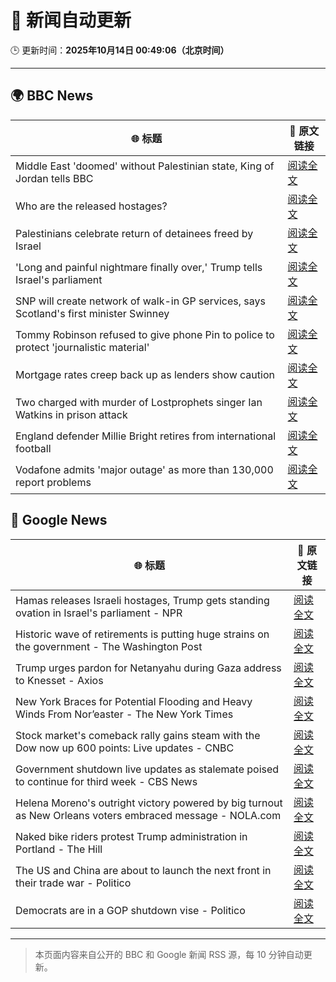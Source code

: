 # 🧠 新闻自动更新

🕒 更新时间：**2025年10月14日 00:49:06（北京时间）**

---

## 🌍 BBC News

| 🌐 标题 | 🔗 原文链接 |
|--------|-------------|
| Middle East 'doomed' without Palestinian state, King of Jordan tells BBC | [阅读全文](https://www.bbc.com/news/articles/c3w965y65zzo?at_medium=RSS&at_campaign=rss) |
| Who are the released hostages? | [阅读全文](https://www.bbc.com/news/articles/cpvl9k4mw8no?at_medium=RSS&at_campaign=rss) |
| Palestinians celebrate return of detainees freed by Israel | [阅读全文](https://www.bbc.com/news/articles/cr430epq45go?at_medium=RSS&at_campaign=rss) |
| 'Long and painful nightmare finally over,' Trump tells Israel's parliament | [阅读全文](https://www.bbc.com/news/articles/c709jxxrrvlo?at_medium=RSS&at_campaign=rss) |
| SNP will create network of walk-in GP services, says Scotland's first minister Swinney | [阅读全文](https://www.bbc.com/news/articles/ceq052d1ypeo?at_medium=RSS&at_campaign=rss) |
| Tommy Robinson refused to give phone Pin to police to protect 'journalistic material' | [阅读全文](https://www.bbc.com/news/articles/c2lp1k7pnpno?at_medium=RSS&at_campaign=rss) |
| Mortgage rates creep back up as lenders show caution | [阅读全文](https://www.bbc.com/news/articles/cdx4l557n1lo?at_medium=RSS&at_campaign=rss) |
| Two charged with murder of Lostprophets singer Ian Watkins in prison attack | [阅读全文](https://www.bbc.com/news/articles/c3drdy5ry2do?at_medium=RSS&at_campaign=rss) |
| England defender Millie Bright retires from international football | [阅读全文](https://www.bbc.com/sport/football/articles/ced616y4n8zo?at_medium=RSS&at_campaign=rss) |
| Vodafone admits 'major outage' as more than 130,000 report problems | [阅读全文](https://www.bbc.com/news/articles/c5yldldx659o?at_medium=RSS&at_campaign=rss) |

## 📰 Google News

| 🌐 标题 | 🔗 原文链接 |
|--------|-------------|
| Hamas releases Israeli hostages, Trump gets standing ovation in Israel's parliament - NPR | [阅读全文](https://news.google.com/rss/articles/CBMif0FVX3lxTFBsWm82Y2o2NlBpZkJPLTU2X2F5eGZTblNZLWhzTkQ5QUdaSVpraUNsTXFRb1VEX0VOUzdTTzNSRkZkNEhiUXhUWkZnZnF4dkF2WXg4eDFxYmZhUDh1dGJUemRpMlQ5Tk5pZHVtRXVxVVFQVGhMQ0lhYzNpU1FBZWM?oc=5) |
| Historic wave of retirements is putting huge strains on the government - The Washington Post | [阅读全文](https://news.google.com/rss/articles/CBMinAFBVV95cUxORXRnVktXTkJHSjREWmhuTEtFMXdnN2xlUTl0Rm5VRF9UOWJHZjUxSUtuUWotdXNDVnRpNDk1anhPbDItdW54ZXUwMU5kdzRRWEFRZzZFUXZsN255RF8xakNsQTRneFNMejZBcnRuenBMSVgtSTVWSVdKdC1od1Eyam4tNDNWcnVHZ3FrcFNyTDhLandmckJwS2NVU20?oc=5) |
| Trump urges pardon for Netanyahu during Gaza address to Knesset - Axios | [阅读全文](https://news.google.com/rss/articles/CBMigAFBVV95cUxNV2xwRWVodDRZUzhiWWRsdTNnRVhRQ2t5Zm9KRjk1eU8yZ1paM1FXUGNMMjYyeENCQnFmT1c0S1FFdkxUTTZHX2Y0MlVCbGUweXpaUkE5aUU2UlAzVjMzdHNsMmVMRW1xSk5QOGRpUFZFcE9Oc0J3MjdNa2tYeGNaWQ?oc=5) |
| New York Braces for Potential Flooding and Heavy Winds From Nor’easter - The New York Times | [阅读全文](https://news.google.com/rss/articles/CBMihwFBVV95cUxQM1VGOExNRjR3UGYyMnQzQjdYTkhBM0lsMDY1V0o2VEY4cl96Rmcwc2Q2OFV2OXp5WHhiNVp2dXB5NjdEUl9vZHRNNU82bF9oVGVCbVdMN0d5TkdUR2lUNzhoTEQwYW0tWUk2bGFGa0lkQ2t5WWg2ZkV1MHhHdkNZak1KODlEcTA?oc=5) |
| Stock market's comeback rally gains steam with the Dow now up 600 points: Live updates - CNBC | [阅读全文](https://news.google.com/rss/articles/CBMid0FVX3lxTE1oT1M1bU5tYXhVYTNnNW9jYllzdFZ3eXFDb0lfMGUteUFiZmtJa2NzZG15ZTlMa2hyWTVMYktVX1p3X3VHWUhmRjhiVjk0UEVKcXFVME52Y1VoYllIM0dabnRxdFFhc080b2EwRU5HQVEwTkt2bTQ00gF8QVVfeXFMUG1Ka2h2MkNpVUwtck9nYk1CYTQ4Z2U3ZEpQRjYyYmdKa1NxSDRFaG1ZM2h1WFRlMExGQmYyWUpMZkRPMTk3a09xRU8zMURHVkNZVXB4Q1dseC1GUHA0NDFYYkJXak9rR1Fxd2ZwbkhWWDR2MmJQZ19oM21haA?oc=5) |
| Government shutdown live updates as stalemate poised to continue for third week - CBS News | [阅读全文](https://news.google.com/rss/articles/CBMikgFBVV95cUxObExKVl9JSjZrR0FsUGJCTWE4enB2VmJHSHpUZDR5U1lfbFVIeXpQNkczT1hheENQLUdPUmVCV1hKdDNjRWhRcFBlYy1fNm83TkdkaUdpejFQSktQLXl2SUtvUUJQa3NqY1FrY3A5UERCVnNLTW52ZkdDQ05fVi1yakJveHV3TGdYNE95OEotaWIzZ9IBlwFBVV95cUxQaEZqMVdFRWZmU1ltZ3RfUG1DdXl1MDFOMm9NY25lWGZYeU1iekl6bHpMVk05RDRkU3hhR2dyQmdmVGVuNUZKNE1yYjFqcDU2cnJsbUhHbTZkLVYyVmc1R1NabXZ0UXdlVXp2aDlCOGpNNVlXZUJ6c1pQcXVfMzlBRXlMU0xoRGZHZ01LdkZZcHhwOEliUWF3?oc=5) |
| Helena Moreno's outright victory powered by big turnout as New Orleans voters embraced message - NOLA.com | [阅读全文](https://news.google.com/rss/articles/CBMisAFBVV95cUxNZUtTTjBGUXNjMlFDU3VQczl0dG9FX0lZLUZhMm1WY2phNmtFOVlONTZCUHBKQ3BjeHJvVGsxWHlVQzlnMWtxRHR1akFDUXlxaU96UGsyVFNlNzdtSUFsMnB3Y1E1cmRFYmY2LWtEMmprTDhOd2VwbDlqbnVUdFEydUR5ZkpBbGR2WXdqN2gyLVlCSF9lcGoxR2YtN0hlMjJBdWxYa0k1YjZxTF95QzRWRg?oc=5) |
| Naked bike riders protest Trump administration in Portland - The Hill | [阅读全文](https://news.google.com/rss/articles/CBMinAFBVV95cUxPS21GNElJY2JVYmV6WW1PWkVmYTVmRFVVMlFlQzBKdFFBU1Zwa0hlLVhiZXVWWnRXTG80TFcxQjhnaHUyel9Tc0lfZzhEVjRUd0VRclJvWlVxbGZ6ZHpxYmpkWXRNZEZBeE5Fanh2ZjhjQWNZcFM2OXNrYjJrV1Jvc0VxbzZlNm43MmRWQnRZNHo4c2VlNmNaaldtTzHSAaIBQVVfeXFMTmVHUFNWNzdiTXNuNTlxclU3eXphR1p2eFk4bEhwV2RtVndPWEJOTko3ZEVDYmtzdWlIQUs3S0g0UTduRkhFZUdBZHFPN1drVW1NMlpwZE5rVFQ0UldZY0F5QVo4WG1udm4wZDFDTUV6ZTk1S3pUVW9PbDVtZ0tTSkU2T3pTRFhLSFUtdUlxdTVRaXhXOHc5ZVNqOGstNEdoaVhn?oc=5) |
| The US and China are about to launch the next front in their trade war - Politico | [阅读全文](https://news.google.com/rss/articles/CBMiggFBVV95cUxOWWhrUHB0U2cxQlNuQ0E1SXFRSXpxa3M5aWZoRTZjMXZMaXdJOHFsb2Y2Rlh1aEhhMENHdWdIRXZoM1hRTFByOHpCdFpUWGdqb21XTXpYV1NONmJ3OVUzX2Z5Mld1VTlCTlJicE1FN3FBUEtVQkRwQ0prOC1za2JxaTlB?oc=5) |
| Democrats are in a GOP shutdown vise - Politico | [阅读全文](https://news.google.com/rss/articles/CBMilAFBVV95cUxNM3NwM25nVFNzRm9DcXd5eXBTQ3Axd295aGRnRWxWS3NIQ2ZTZkZ6M1Z1RGdJdDNtQ2gwTElIVEhaZWtTTzVsbGRyOUJEQnF0LUFqZkR1VThVbFFUQks1ZWhSN01ZaHNsc3V3N0theEQyNld1cU9BSHFXdk5TQjBac29TaDNwNi1pbW9iMHpFckt3T1NC?oc=5) |

---
> 本页面内容来自公开的 BBC 和 Google 新闻 RSS 源，每 10 分钟自动更新。